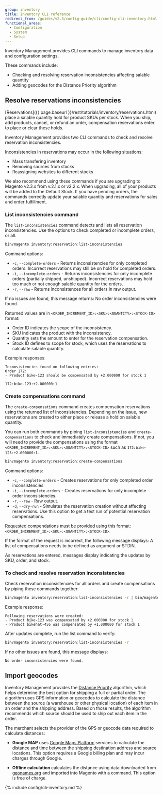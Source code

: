 ```yaml
---
group: inventory
title: Inventory CLI reference
redirect_from: /guides/v2.3/config-guide/cli/config-cli-inventory.html
functional_areas:
  - Configuration
  - System
  - Setup
---
```


Inventory Management provides CLI commands to manage inventory data and configuration settings.

These commands include:

- Checking and resolving reservation inconsistencies affecting salable quantity
- Adding geocodes for the Distance Priority algorithm

## Resolve reservations inconsistencies

[Reservations]({{ page.baseurl }}/rest/tutorials/inventory/reservations.html) place a salable quantity hold for product SKUs per stock. When you ship, add products, cancel, or refund an order, compensation reservations enter to place or clear these holds.

Inventory Management provides two CLI commands to check and resolve reservation inconsistencies.

Inconsistencies in reservations may occur in the following situations:

- Mass transfering inventory
- Removing sources from stocks
- Reassigning websites to different stocks

We also recommend using these commands if you are upgrading to Magento v2.3.x from v.2.1.x or v2.2.x. When upgrading, all of your products will be added to the Default Stock. If you have pending orders, the commands correctly update your salable quantity and reservations for sales and order fulfillment.

### List inconsistencies command

The `list-inconsistencies` command detects and lists all reservation inconsistencies. Use the options to check completed or incomplete orders, or all.

```bash
bin/magento inventory:reservation:list-inconsistencies
```

Command options:

- `-c`, `--complete-orders` - Returns inconsistencies for only completed orders. Incorrect reservations may still be on hold for completed orders.
- `-i`, `--incomplete-orders` - Returns inconsistencies for only incomplete orders (partially shipped, unshipped). Incorrect reservations may hold too much or not enough salable quantity for the orders.
- `-r`, `--raw` - Returns inconsistences for all orders in raw output.

If no issues are found, this message returns: No order inconsistencies were found.

Returned values are in `<ORDER_INCREMENT_ID>:<SKU>:<QUANTITY>:<STOCK-ID>` format:

- Order ID indicates the scope of the inconsistency.
- SKU indicates the product with the inconsistency.
- Quantity sets the amount to enter for the reservation compensation.
- Stock ID defines to scope for stock, which uses the reservations to calculate salable quantity.

Example responses:

```text
Inconsistencies found on following entries:
Order 172:
- Product bike-123 should be compensated by +2.000000 for stock 1
```

```text
172:bike-123:+2.000000:1
```

### Create compensations command

The `create-compensations` command creates compensation reservations using the returned list of inconsistencies. Depending on the issue, new reservations are created to either place or release a hold on salable quantity.

You can run both commands by piping `list-inconsistencies` and `create-compensations` to check and immediately create compensations. If not, you will need to provide the compensations using the format `<ORDER_INCREMENT_ID>:<SKU>:<QUANTITY>:<STOCK-ID>` such as `172:bike-123:+2.000000:1`.

```bash
bin/magento inventory:reservation:create-compensations
```

Command options:

- `-c`, `--complete-orders` - Creates reservations for only completed order inconsistencies.
- `-i`, `--incomplete-orders` - Creates reservations for only incomplete order inconsistencies.
- `-r`, `--raw` - Raw output.
- `-d`, `--dry-run` - Simulates the reservation creation without affecting reservations. Use this option to get a test run of potential reservation compensations.

Requested compendations must be provided using this format:  `<ORDER_INCREMENT_ID>:<SKU>:<QUANTITY>:<STOCK-ID>`.

If the format of the request is incorrect, the following message displays: A list of compensations needs to be defined as argument or STDIN.

As reservations are entered, messages display indicating the updates by SKU, order, and stock.

### To check and resolve reservation inconsistencies

Check reservation inconsistencies for all orders and create compensations by piping these commands together:

```bash
bin/magento inventory:reservation:list-inconsistencies -r | bin/magento inventory:reservation:create-compensations
```

Example response:

```text
Following reservations were created:
- Product bike-123 was compensated by +2.000000 for stock 1
- Product bikehat-456 was compensated by +1.000000 for stock 1
```

After updates complete, run the list command to verify:

```bash
bin/magento inventory:reservation:list-inconsistencies -r
```

If no other issues are found, this message displays:

```text
No order inconsistencies were found.
```

## Import geocodes

Inventory Management provides the [Distance Priority](https://docs.magento.com/m2/ce/user_guide/catalog/inventory-configure-distance-priority.html) algorithm, which helps determine the best option for shipping a full or partial order. The algorithm uses GPS information or geocodes to calculate the distance between the source (a warehouse or other physical location) of each item in an order and the shipping address. Based on those results, the algorithm recommends which source should be used to ship out each item in the order.

The merchant selects the provider of the GPS or geocode data required to calculate distances:

* **Google MAP** uses [Google Maps Platform](https://cloud.google.com/maps-platform) services to calculate the distance and time between the shipping destination address and source locations. This option requires a Google billing plan and may incur charges through Google.

* **Offline calculation** calculates the distance using data downloaded from [geonames.org](https://www.geonames.org/) and imported into Magento with a command. This option is free of charge.


{% include config/cli-inventory.md %}

